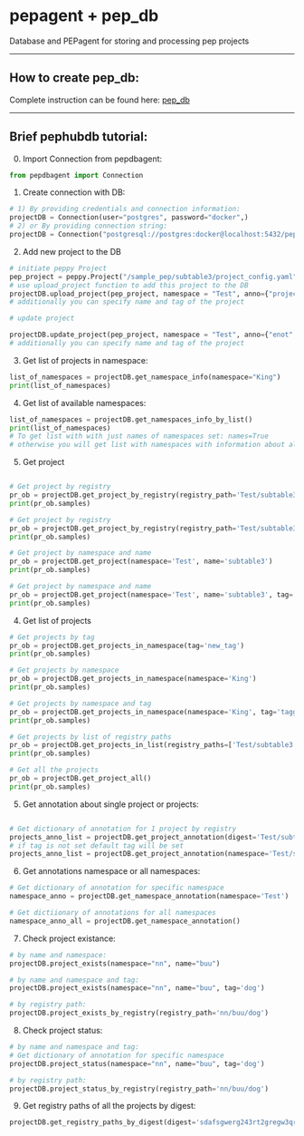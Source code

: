 # pepagent + pep_db

Database and PEPagent for storing and processing pep projects

---
## How to create pep_db:

Complete instruction can be found here: [pep_db](pep_db)

---
##  Brief pephubdb tutorial:

0) Import Connection from pepdbagent:
```python
from pepdbagent import Connection
```
1) Create connection with DB:
```python
# 1) By providing credentials and connection information:
projectDB = Connection(user="postgres", password="docker",)
# 2) or By providing connection string:
projectDB = Connection("postgresql://postgres:docker@localhost:5432/pep-db")
```

2) Add new project to the DB
```python
# initiate peppy Project
pep_project = peppy.Project("/sample_pep/subtable3/project_config.yaml")
# use upload_project function to add this project to the DB
projectDB.upload_project(pep_project, namespace = "Test", anno={"project": "annotation_dict"})  
# additionally you can specify name and tag of the project

# update project

projectDB.update_project(pep_project, namespace = "Test", anno={"enot": "annotation_dict"})  
# additionally you can specify name and tag of the project

```

3) Get list of projects in namespace:
```python
list_of_namespaces = projectDB.get_namespace_info(namespace="King")
print(list_of_namespaces)

```

4) Get list of available namespaces:

```python
list_of_namespaces = projectDB.get_namespaces_info_by_list()
print(list_of_namespaces)
# To get list with with just names of namespaces set: names=True
# otherwise you will get list with namespaces with information about all projects
```

5) Get project

```python

# Get project by registry
pr_ob = projectDB.get_project_by_registry(registry_path='Test/subtable3')
print(pr_ob.samples)

# Get project by registry
pr_ob = projectDB.get_project_by_registry(registry_path='Test/subtable3:this_is_tag')
print(pr_ob.samples)

# Get project by namespace and name
pr_ob = projectDB.get_project(namespace='Test', name='subtable3')
print(pr_ob.samples)

# Get project by namespace and name
pr_ob = projectDB.get_project(namespace='Test', name='subtable3', tag='this_is_tag')
print(pr_ob.samples)

```

4) Get list of projects

```python
# Get projects by tag
pr_ob = projectDB.get_projects_in_namespace(tag='new_tag')
print(pr_ob.samples)

# Get projects by namespace
pr_ob = projectDB.get_projects_in_namespace(namespace='King')
print(pr_ob.samples)

# Get projects by namespace and tag
pr_ob = projectDB.get_projects_in_namespace(namespace='King', tag='taggg')
print(pr_ob.samples)

# Get projects by list of registry paths
pr_ob = projectDB.get_projects_in_list(registry_paths=['Test/subtable3:default', 'Test/subtable3:bbb'])
print(pr_ob.samples)

# Get all the projects
pr_ob = projectDB.get_project_all()
print(pr_ob.samples)

```

5) Get annotation about single project or projects:

```python

# Get dictionary of annotation for 1 project by registry
projects_anno_list = projectDB.get_project_annotation(digest='Test/subtable3:this_is_tag')
# if tag is not set default tag will be set
projects_anno_list = projectDB.get_project_annotation(namespace='Test/subtable3')
```

6) Get annotations namespace or all namespaces:

```python
# Get dictionary of annotation for specific namespace
namespace_anno = projectDB.get_namespace_annotation(namespace='Test')

# Get dictiionary of annotations for all namespaces
namespace_anno_all = projectDB.get_namespace_annotation()
```


7) Check project existance:

```python
# by name and namespace:
projectDB.project_exists(namespace="nn", name="buu")

# by name and namespace and tag:
projectDB.project_exists(namespace="nn", name="buu", tag='dog')

# by registry path:
projectDB.project_exists_by_registry(registry_path='nn/buu/dog')

```


8) Check project status:

```python
# by name and namespace and tag:
# Get dictionary of annotation for specific namespace
projectDB.project_status(namespace="nn", name="buu", tag='dog')

# by registry path:
projectDB.project_status_by_registry(registry_path='nn/buu/dog')
```

9) Get registry paths of all the projects by digest:

```python
projectDB.get_registry_paths_by_digest(digest='sdafsgwerg243rt2gregw3qr24')
```